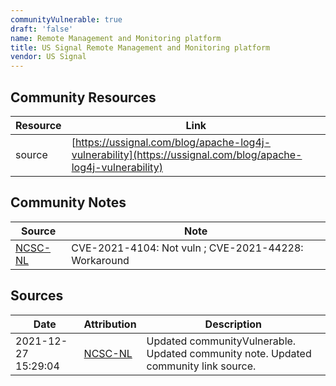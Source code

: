 ```yaml
---
communityVulnerable: true
draft: 'false'
name: Remote Management and Monitoring platform
title: US Signal Remote Management and Monitoring platform
vendor: US Signal
---
```



## Community Resources
| Resource | Link |
| --- | --- |
| source | [https://ussignal.com/blog/apache-log4j-vulnerability](https://ussignal.com/blog/apache-log4j-vulnerability) |

## Community Notes
| Source | Note |
| --- | --- |
| [NCSC-NL](https://github.com/NCSC-NL/log4shell/blob/main/software/README.md) | CVE-2021-4104: Not vuln ; CVE-2021-44228: Workaround </ul> |

## Sources
| Date | Attribution | Description |
| --- | --- | --- |
| 2021-12-27 15:29:04 | [NCSC-NL](https://github.com/NCSC-NL/log4shell/blob/main/software/README.md) | Updated communityVulnerable. Updated community note. Updated community link source.  |
